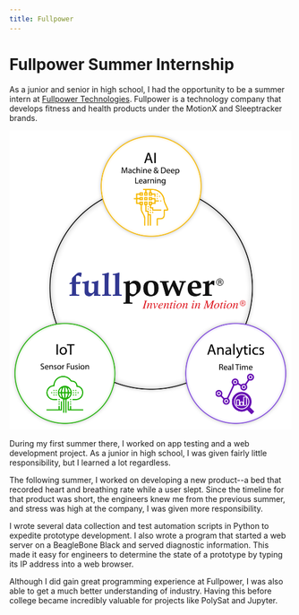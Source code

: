 ```yaml
---
title: Fullpower
---
```


# Fullpower Summer Internship

As a junior and senior in high school, I had the opportunity to be a summer intern at [Fullpower Technologies](https://www.fullpower.com/). Fullpower is a technology company that develops fitness and health products under the MotionX and Sleeptracker brands.

![Fullpower](./assets/fp-overview.png)

During my first summer there, I worked on app testing and a web development project. As a junior in high school, I was given fairly little responsibility, but I learned a lot regardless.

The following summer, I worked on developing a new product--a bed that recorded heart and breathing rate while a user slept. Since the timeline for that product was short, the engineers knew me from the previous summer, and stress was high at the company, I was given more responsibility.

I wrote several data collection and test automation scripts in Python to expedite prototype development. I also wrote a program that started a web server on a BeagleBone Black and served diagnostic information. This made it easy for engineers to determine the state of a prototype by typing its IP address into a web browser.

Although I did gain great programming experience at Fullpower, I was also able to get a much better understanding of industry. Having this before college became incredibly valuable for projects like PolySat and Jupyter.

